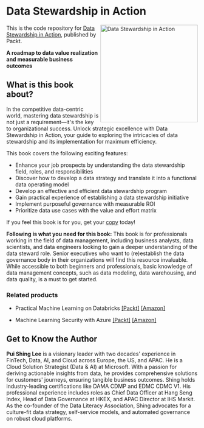 # Data Stewardship in Action

<a href="https://www.packtpub.com/product/data-stewardship-in-action/9781837636594"><img src="https://m.media-amazon.com/images/I/71+SWM-VOHL._SL1500_.jpg" alt="Data Stewardship in Action" height="256px" align="right"></a>

This is the code repository for [Data Stewardship in Action](https://www.packtpub.com/product/data-stewardship-in-action/9781837636594), published by Packt.

**A roadmap to data value realization and measurable business outcomes**

## What is this book about?

In the competitive data-centric world, mastering data stewardship is not just a requirement—it's the key to organizational success. Unlock strategic excellence with Data Stewardship in Action, your guide to exploring the intricacies of data stewardship and its implementation for maximum efficiency.

This book covers the following exciting features: 
* Enhance your job prospects by understanding the data stewardship field, roles, and responsibilities
* Discover how to develop a data strategy and translate it into a functional data operating model
* Develop an effective and efficient data stewardship program
* Gain practical experience of establishing a data stewardship initiative
* Implement purposeful governance with measurable ROI
* Prioritize data use cases with the value and effort matrix

If you feel this book is for you, get your [copy](https://www.amazon.com/Data-Stewardship-Action-realization-measurable/dp/1837636591/ref=tmm_pap_swatch_0?_encoding=UTF8&sr=8-1) today!

**Following is what you need for this book:**
This book is for professionals working in the field of data management, including business analysts, data scientists, and data engineers looking to gain a deeper understanding of the data steward role. Senior executives who want to (re)establish the data governance body in their organizations will find this resource invaluable. While accessible to both beginners and professionals, basic knowledge of data management concepts, such as data modeling, data warehousing, and data quality, is a must to get started.

### Related products <Other books you may enjoy>
* Practical Machine Learning on Databricks  [[Packt]](https://www.packtpub.com/product/practical-machine-learning-on-databricks/9781801812030) [[Amazon]](https://www.amazon.com/Practical-Data-Science-Databricks-end/dp/1801812039/ref=sr_1_1?keywords=Practical+Machine+Learning+on+Databricks&sr=8-1)
  
* Machine Learning Security with Azure  [[Packt]](https://www.packtpub.com/product/machine-learning-security-with-azure/9781805120483) [[Amazon]](https://www.amazon.com/Machine-Learning-Security-Azure-practices/dp/1805120484/ref=sr_1_1?keywords=Machine+Learning+Security+with+Azure&sr=8-1)
  
## Get to Know the Author
**Pui Shing Lee** is a visionary leader with two decades' experience in FinTech, Data, AI, and Cloud across Europe, the US, and APAC. He is a Cloud Solution Strategist (Data & AI) at Microsoft. With a passion for deriving actionable insights from data, he provides comprehensive solutions for customers' journeys, ensuring tangible business outcomes.
Shing holds industry-leading certifications like DAMA CDMP and EDMC CDMC V1. His professional experience includes roles as Chief Data Officer at Hang Seng Index, Head of Data Governance at HKEX, and APAC Director at IHS Markit. As the co-founder of the Data Literacy Association, Shing advocates for a culture-fit data strategy, self-service models, and automated governance on robust cloud platforms.
